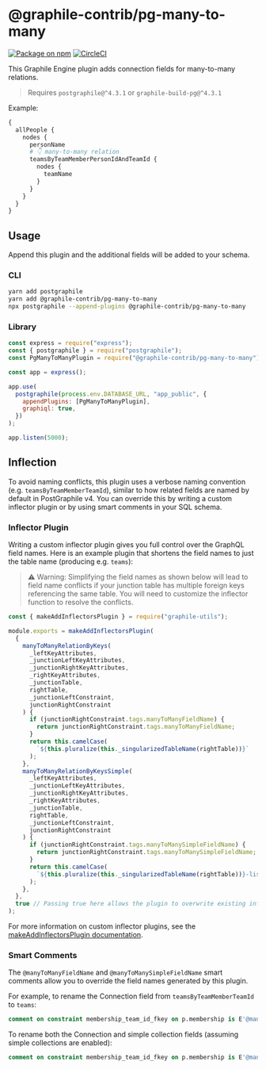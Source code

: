 # @graphile-contrib/pg-many-to-many

[![Package on npm](https://img.shields.io/npm/v/@graphile-contrib/pg-many-to-many.svg)](https://www.npmjs.com/package/@graphile-contrib/pg-many-to-many) [![CircleCI](https://circleci.com/gh/graphile-contrib/pg-many-to-many.svg?style=svg)](https://circleci.com/gh/graphile-contrib/pg-many-to-many)

This Graphile Engine plugin adds connection fields for many-to-many relations.

> Requires `postgraphile@^4.3.1` or `graphile-build-pg@^4.3.1`

Example:

```graphql
{
  allPeople {
    nodes {
      personName
      # 👇 many-to-many relation
      teamsByTeamMemberPersonIdAndTeamId {
        nodes {
          teamName
        }
      }
    }
  }
}
```

## Usage

Append this plugin and the additional fields will be added to your schema.

### CLI

```bash
yarn add postgraphile
yarn add @graphile-contrib/pg-many-to-many
npx postgraphile --append-plugins @graphile-contrib/pg-many-to-many
```

### Library

```js
const express = require("express");
const { postgraphile } = require("postgraphile");
const PgManyToManyPlugin = require("@graphile-contrib/pg-many-to-many");

const app = express();

app.use(
  postgraphile(process.env.DATABASE_URL, "app_public", {
    appendPlugins: [PgManyToManyPlugin],
    graphiql: true,
  })
);

app.listen(5000);
```

## Inflection

To avoid naming conflicts, this plugin uses a verbose naming convention (e.g. `teamsByTeamMemberTeamId`), similar to how related fields are named by default in PostGraphile v4. You can override this by writing a custom inflector plugin or by using smart comments in your SQL schema.

### Inflector Plugin

Writing a custom inflector plugin gives you full control over the GraphQL field names. Here is an example plugin that shortens the field names to just the table name (producing e.g. `teams`):

> :warning: Warning: Simplifying the field names as shown below will lead to field name conflicts if your junction table has multiple foreign keys referencing the same table. You will need to customize the inflector function to resolve the conflicts.

```js
const { makeAddInflectorsPlugin } = require("graphile-utils");

module.exports = makeAddInflectorsPlugin(
  {
    manyToManyRelationByKeys(
      _leftKeyAttributes,
      _junctionLeftKeyAttributes,
      _junctionRightKeyAttributes,
      _rightKeyAttributes,
      _junctionTable,
      rightTable,
      _junctionLeftConstraint,
      junctionRightConstraint
    ) {
      if (junctionRightConstraint.tags.manyToManyFieldName) {
        return junctionRightConstraint.tags.manyToManyFieldName;
      }
      return this.camelCase(
        `${this.pluralize(this._singularizedTableName(rightTable))}`
      );
    },
    manyToManyRelationByKeysSimple(
      _leftKeyAttributes,
      _junctionLeftKeyAttributes,
      _junctionRightKeyAttributes,
      _rightKeyAttributes,
      _junctionTable,
      rightTable,
      _junctionLeftConstraint,
      junctionRightConstraint
    ) {
      if (junctionRightConstraint.tags.manyToManySimpleFieldName) {
        return junctionRightConstraint.tags.manyToManySimpleFieldName;
      }
      return this.camelCase(
        `${this.pluralize(this._singularizedTableName(rightTable))}-list`
      );
    },
  },
  true // Passing true here allows the plugin to overwrite existing inflectors.
);
```

For more information on custom inflector plugins, see the [makeAddInflectorsPlugin documentation](https://www.graphile.org/postgraphile/make-add-inflectors-plugin/).

### Smart Comments

The `@manyToManyFieldName` and `@manyToManySimpleFieldName` smart comments allow you to override the field names generated by this plugin.

For example, to rename the Connection field from `teamsByTeamMemberTeamId` to `teams`:

```sql
comment on constraint membership_team_id_fkey on p.membership is E'@manyToManyFieldName teams';
```

To rename both the Connection and simple collection fields (assuming simple collections are enabled):

```sql
comment on constraint membership_team_id_fkey on p.membership is E'@manyToManyFieldName teams\n@manyToManySimpleFieldName teamsList';
```
